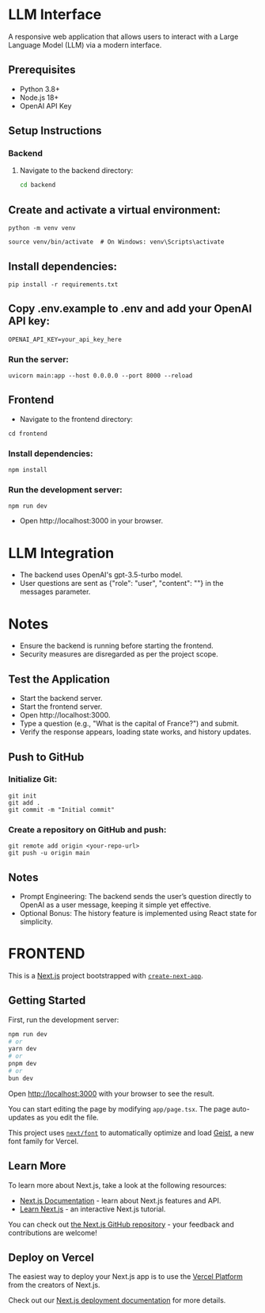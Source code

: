 # LLM Interface

A responsive web application that allows users to interact with a Large Language Model (LLM) via a modern interface.

## Prerequisites
- Python 3.8+
- Node.js 18+
- OpenAI API Key

## Setup Instructions

### Backend
1. Navigate to the backend directory:
   ```bash
   cd backend
   ```
## Create and activate a virtual environment:

```code
python -m venv venv
```
```code
source venv/bin/activate  # On Windows: venv\Scripts\activate
```

## Install dependencies:
```code
pip install -r requirements.txt
```
## Copy .env.example to .env and add your OpenAI API key:
```code
OPENAI_API_KEY=your_api_key_here
```

### Run the server:
```code
uvicorn main:app --host 0.0.0.0 --port 8000 --reload
```

## Frontend
- Navigate to the frontend directory:
```code
cd frontend
```

### Install dependencies:
```code
npm install
```

### Run the development server:
```code
npm run dev
```

- Open http://localhost:3000 in your browser.


# LLM Integration
- The backend uses OpenAI's gpt-3.5-turbo model.
- User questions are sent as {"role": "user", "content": "<question>"} in the messages parameter.
  
# Notes
- Ensure the backend is running before starting the frontend.
- Security measures are disregarded as per the project scope.

  
## Test the Application
- Start the backend server.
- Start the frontend server.
- Open http://localhost:3000.
- Type a question (e.g., "What is the capital of France?") and submit.
- Verify the response appears, loading state works, and history updates.


## Push to GitHub

### Initialize Git:
```code
git init
git add .
git commit -m "Initial commit"
```
### Create a repository on GitHub and push:
```code
git remote add origin <your-repo-url>
git push -u origin main
```

## Notes
- Prompt Engineering: The backend sends the user’s question directly to OpenAI as a user message, keeping it simple yet effective.
- Optional Bonus: The history feature is implemented using React state for simplicity.



# FRONTEND

This is a [Next.js](https://nextjs.org) project bootstrapped with [`create-next-app`](https://nextjs.org/docs/app/api-reference/cli/create-next-app).

## Getting Started

First, run the development server:

```bash
npm run dev
# or
yarn dev
# or
pnpm dev
# or
bun dev
```

Open [http://localhost:3000](http://localhost:3000) with your browser to see the result.

You can start editing the page by modifying `app/page.tsx`. The page auto-updates as you edit the file.

This project uses [`next/font`](https://nextjs.org/docs/app/building-your-application/optimizing/fonts) to automatically optimize and load [Geist](https://vercel.com/font), a new font family for Vercel.

## Learn More

To learn more about Next.js, take a look at the following resources:

- [Next.js Documentation](https://nextjs.org/docs) - learn about Next.js features and API.
- [Learn Next.js](https://nextjs.org/learn) - an interactive Next.js tutorial.

You can check out [the Next.js GitHub repository](https://github.com/vercel/next.js) - your feedback and contributions are welcome!

## Deploy on Vercel

The easiest way to deploy your Next.js app is to use the [Vercel Platform](https://vercel.com/new?utm_medium=default-template&filter=next.js&utm_source=create-next-app&utm_campaign=create-next-app-readme) from the creators of Next.js.

Check out our [Next.js deployment documentation](https://nextjs.org/docs/app/building-your-application/deploying) for more details.
